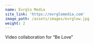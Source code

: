 ```yaml
---
name: Evrglo Media
site_link: 'https://evrglomedia.com'
image_path: /assets/images/evrglow.jpg
weight: 2
---
```



Video collaboration for “Be Love”